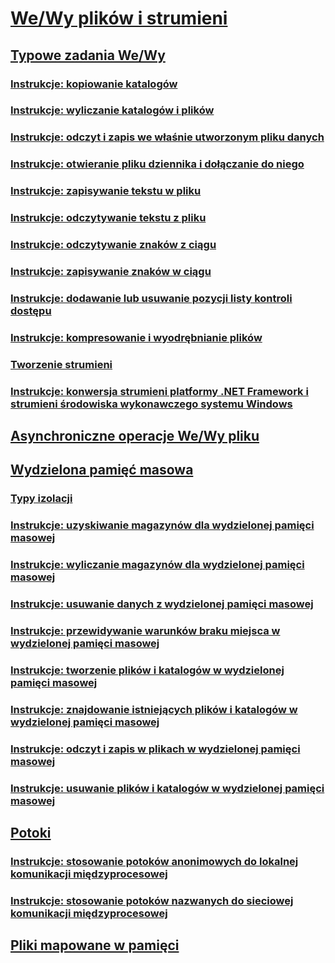 # [We/Wy plików i strumieni](index.md)
## [Typowe zadania We/Wy](common-i-o-tasks.md)
### [Instrukcje: kopiowanie katalogów](how-to-copy-directories.md)
### [Instrukcje: wyliczanie katalogów i plików](how-to-enumerate-directories-and-files.md)
### [Instrukcje: odczyt i zapis we właśnie utworzonym pliku danych](how-to-read-and-write-to-a-newly-created-data-file.md)
### [Instrukcje: otwieranie pliku dziennika i dołączanie do niego](how-to-open-and-append-to-a-log-file.md)
### [Instrukcje: zapisywanie tekstu w pliku](how-to-write-text-to-a-file.md)
### [Instrukcje: odczytywanie tekstu z pliku](how-to-read-text-from-a-file.md)
### [Instrukcje: odczytywanie znaków z ciągu](how-to-read-characters-from-a-string.md)
### [Instrukcje: zapisywanie znaków w ciągu](how-to-write-characters-to-a-string.md)
### [Instrukcje: dodawanie lub usuwanie pozycji listy kontroli dostępu](how-to-add-or-remove-access-control-list-entries.md)
### [Instrukcje: kompresowanie i wyodrębnianie plików](how-to-compress-and-extract-files.md)
### [Tworzenie strumieni](composing-streams.md)
### [Instrukcje: konwersja strumieni platformy .NET Framework i strumieni środowiska wykonawczego systemu Windows](how-to-convert-between-dotnet-streams-and-winrt-streams.md)
## [Asynchroniczne operacje We/Wy pliku](asynchronous-file-i-o.md)
## [Wydzielona pamięć masowa](isolated-storage.md)
### [Typy izolacji](types-of-isolation.md)
### [Instrukcje: uzyskiwanie magazynów dla wydzielonej pamięci masowej](how-to-obtain-stores-for-isolated-storage.md)
### [Instrukcje: wyliczanie magazynów dla wydzielonej pamięci masowej](how-to-enumerate-stores-for-isolated-storage.md)
### [Instrukcje: usuwanie danych z wydzielonej pamięci masowej](how-to-delete-stores-in-isolated-storage.md)
### [Instrukcje: przewidywanie warunków braku miejsca w wydzielonej pamięci masowej](how-to-anticipate-out-of-space-conditions-with-isolated-storage.md)
### [Instrukcje: tworzenie plików i katalogów w wydzielonej pamięci masowej](how-to-create-files-and-directories-in-isolated-storage.md)
### [Instrukcje: znajdowanie istniejących plików i katalogów w wydzielonej pamięci masowej](how-to-find-existing-files-and-directories-in-isolated-storage.md)
### [Instrukcje: odczyt i zapis w plikach w wydzielonej pamięci masowej](how-to-read-and-write-to-files-in-isolated-storage.md)
### [Instrukcje: usuwanie plików i katalogów w wydzielonej pamięci masowej](how-to-delete-files-and-directories-in-isolated-storage.md)
## [Potoki](pipe-operations.md)
### [Instrukcje: stosowanie potoków anonimowych do lokalnej komunikacji międzyprocesowej](how-to-use-anonymous-pipes-for-local-interprocess-communication.md)
### [Instrukcje: stosowanie potoków nazwanych do sieciowej komunikacji międzyprocesowej](how-to-use-named-pipes-for-network-interprocess-communication.md)
## [Pliki mapowane w pamięci](memory-mapped-files.md)
